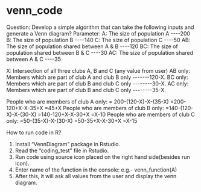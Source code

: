 # venn_code

Question:
Develop a simple algorithm that can take the following inputs and generate a Venn diagram?
Parameter:
A: The size of population A ----200
B: The size of population B ----140
C: The size of population C ----50
AB: The size of population shared between A & B ----120
BC: The size of population shared between B & C ----30
AC: The size of population shared between A & C ----35

X: Intersection of all three clubs A, B and C (any value from user)
AB only: Members which are part of club A and club B only -------120-X.
BC only: Members which are part of club B and club C only --------30-X.
AC only: Members which are part of club B and club C only --------35-X.

People who are members of club A only:
= 200-(120-X)-X-(35-X)
=200-120+X-X-35+X
=45+X
People who are members of club B only:
=140-(120-X)-X-(30-X)
=140-120+X-X-30+X
=X-10
People who are members of club C only:
=50-(35-X)-X-(30-X)
=50-35+X-X-30+X
=X-15


How to run code in R?

1)	Install “VennDiagram” package in Rstudio.
2)	Read the “coding_test” file in Rstudio.
3)	Run code using source icon placed on the right hand side(besides run icon).
4)	Enter name of the function in the console:
e.g.- venn_function(A)
5) After this, it will ask all values from the user and display the venn diagram.





 


